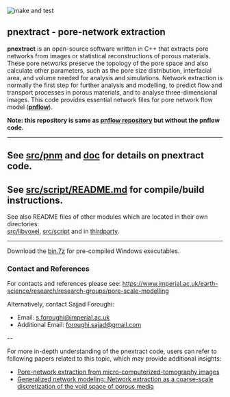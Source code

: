 



![make and test](https://github.com/aliraeini/pnextract/workflows/make%20and%20test/badge.svg)

##  pnextract - pore-network extraction
**pnextract** is an open-source software written in C++ that extracts pore networks from images or statistical reconstructions of porous materials. These pore networks preserve the topology of the pore space and also calculate other parameters, such as the pore size distribution, interfacial area, and volume needed for analysis and simulations. Network extraction is normally the first step for further analysis and modelling, to predict flow and transport processes in porous materials, and to analyse three-dimensional images. This code provides essential network files for pore network flow model ([**pnflow**](https://github.com/aliraeini/pnflow)). 

**Note: this repository is same as [pnflow repository](https://github.com/aliraeini/pnflow) but without the pnflow code.**


 ----------------------------------------------------------------

## See [src/pnm](src/pnm) and [doc](doc) for details on pnextract code.

## See [src/script/README.md](src/script/README.md) for compile/build instructions.

See also README files of other modules which are located in their own directories:    
[src/libvoxel](src/libvoxel), [src/script](src/script) and in [thirdparty](thirdparty).


 ----------------------------------------------------------------

Download the [bin.7z](bin.7z) for pre-compiled Windows executables. 

### Contact and References ###

For contacts and references please see: 
https://www.imperial.ac.uk/earth-science/research/research-groups/pore-scale-modelling


Alternatively, contact Sajjad Foroughi:
- Email: s.foroughi@imperial.ac.uk
- Additional Email: foroughi.sajad@gmail.com

--

For more in-depth understanding of the pnextract code, users can refer to following papers related to this topic, which may provide additional insights:
- [Pore-network extraction from micro-computerized-tomography images](https://journals.aps.org/pre/abstract/10.1103/PhysRevE.80.036307)
- [Generalized network modeling: Network extraction as a coarse-scale discretization of the void space of porous media](https://journals.aps.org/pre/abstract/10.1103/PhysRevE.96.013312) 
